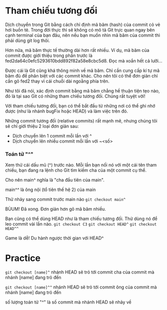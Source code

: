 # Tham chiếu tương đối

Dịch chuyển trong Git bằng cách chỉ định mã băm (hash) của commit cỏ vẻ hơi buồn tẻ. Trong đời thực thì sẽ không có mô tả Git trực quan ngay bên cạnh terminal của bạn đâu, nên nếu bạn muốn nhìn mã băm của commit thì phải dùng git log thôi.

Hơn nữa, mã băm thực tế thường dài hơn rất nhiều. Ví dụ, mã băm của commit được giới thiệu trong phần trước là fed2da64c0efc5293610bdd892f82a58e8cbc5d8. Đọc mà xoắn hết cả lưỡi...

Được cái là Git cũng khá thông minh về mã băm. Chỉ cần cung cấp kí tự mã băm đủ để phân biệt với các commit khác. Cho nên tôi có thể đơn giản chỉ cần gõ fed2 thay vì cái chuỗi dài ngoằng phía trên.

Như tôi đã nói, xác định commit bằng mã băm chẳng hề thuận tiện tẹo nào, đó là tại sao Git có những tham chiếu tương đối. Chúng rất tuyệt vời!

Với tham chiếu tương đối, bạn có thể bắt đầu từ những nơi có thể ghi nhớ được (như là nhánh bugFix hoặc HEAD) và làm việc trên đó.

Những commit tương đối (relative commits) rất mạnh mẽ, nhưng chúng tôi sẽ chỉ giới thiệu 2 loại đơn giản sau:

- Dịch chuyển lên 1 commit mỗi lần với ^
- Dịch chuyển lên nhiều commit mỗi lần với ~<số>

### Toán tử "^"
Xem thử cái dấu mũ (^) trước nào. Mỗi lần bạn nối nó với một cái tên tham chiếu, bạn đang ra lệnh cho Git tìm kiếm cha của một commit cụ thể.

Cho nên main^ nghĩa là "cha đầu tiên của main".

main^^ là ông nội (tổ tiên thế hệ 2) của main

Thử nhảy sang commit trước main nào `git checkout main^`

BÙUM! Đã xong. Đơn giản hơn gõ mã băm nhiều.

Bạn cũng có thể dùng HEAD như là tham chiếu tương đối. Thử dùng nó để leo commit vài lần nào. `git checkout C3` `git checkout HEAD^` `git checkout HEAD^^`

Game là dễ! Du hành ngược thời gian với HEAD^

# Practice

`git checkout [name]^` nhánh HEAD sẽ trỏ tới commit cha của commit mà nhánh [name] đang trỏ đến

`git checkout [name]^^` nhánh HEAD sẽ trỏ tới commit ông của commit mà nhánh [name] đang trỏ đến

số lượng toán tử "^" là số commit mà nhánh HEAD sẽ nhảy về


